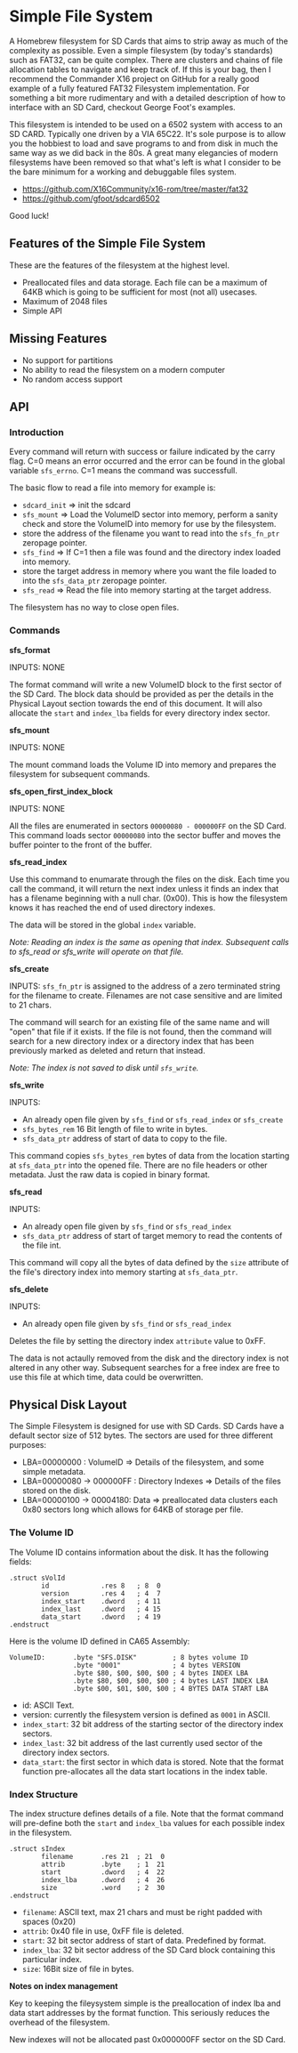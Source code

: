 # Simple File System

A Homebrew filesystem for SD Cards that aims to strip away as much of the
complexity as possible.  Even a simple filesystem (by today's standards) such
as FAT32, can be quite complex.  There are clusters and chains of file
allocation tables to navigate and keep track of.  If this is your bag, then I
recommend the Commander X16 project on GitHub for a really good example of a
fully featured FAT32 Filesystem implementation.  For something a bit more
rudimentary and with a detailed description of how to interface with an SD
Card, checkout George Foot's examples.

This filesystem is intended to be used on a 6502 system with access to an
SD CARD.  Typically one driven by a VIA 65C22.  It's sole purpose is to allow
you the hobbiest to load and save programs to and from disk in much the same
way as we did back in the 80s.  A great many elegancies of modern filesystems
have been removed so that what's left is what I consider to be the bare minimum
for a working and debuggable files system.

- https://github.com/X16Community/x16-rom/tree/master/fat32
- https://github.com/gfoot/sdcard6502

Good luck!

## Features of the Simple File System

These are the features of the filesystem at the highest level.

- Preallocated files and data storage.  Each file can be a maximum of 64KB
  which is going to be sufficient for most (not all) usecases.
- Maximum of 2048 files
- Simple API

## Missing Features

- No support for partitions
- No ability to read the filesystem on a modern computer
- No random access support

## API

### Introduction

Every command will return with success or failure indicated by the carry flag.
C=0 means an error occurred and the error can be found in the global variable
`sfs_errno`.  C=1 means the command was successfull.

The basic flow to read a file into memory for example is:

- `sdcard_init` => init the sdcard
- `sfs_mount` => Load the VolumeID sector into memory, perform a sanity check
  and store the VolumeID into memory for use by the filesystem.
- store the address of the filename you want to read into the `sfs_fn_ptr`
  zeropage pointer.
- `sfs_find` => If C=1 then a file was found and the directory index loaded
  into memory.
- store the target address in memory where you want the file loaded to into the
  `sfs_data_ptr` zeropage pointer.
- `sfs_read` => Read the file into memory starting at the target address.

The filesystem has no way to close open files.

### Commands

**sfs_format**

INPUTS: NONE

The format command will write a new VolumeID block to the first sector of the
SD Card. The block data should be provided as per the details in the Physical
Layout section towards the end of this document.  It will also allocate the
`start` and `index_lba` fields for every directory index sector.

**sfs_mount**

INPUTS: NONE

The mount command loads the Volume ID into memory and prepares the filesystem
for subsequent commands.

**sfs_open_first_index_block**

INPUTS: NONE

All the files are enumerated in sectors `00000080 - 000000FF` on the SD Card.
This command loads sector `00000080` into the sector buffer and moves the
buffer pointer to the front of the buffer.

**sfs_read_index**

Use this command to enumarate through the files on the disk.  Each time you
call the command, it will return the next index unless it finds an index that
has a filename beginning with a null char.  (0x00).  This is how the filesystem
knows it has reached the end of used directory indexes.

The data will be stored in the global `index` variable.

_Note: Reading an index is the same as opening that index.  Subsequent calls to
sfs_read or sfs_write will operate on that file._

**sfs_create**

INPUTS: `sfs_fn_ptr` is assigned to the address of a zero terminated string for
the filename to create.  Filenames are not case sensitive and are limited to 21
chars.

The command will search for an existing file of the same name and will "open"
that file if it exists.  If the file is not found, then the command will search
for a new directory index or a directory index that has been previously marked
as deleted and return that instead.

_Note: The index is not saved to disk until `sfs_write`._

**sfs_write**

INPUTS: 

- An already open file given by `sfs_find` or `sfs_read_index` or `sfs_create`
- `sfs_bytes_rem` 16 Bit length of file to write in bytes.
- `sfs_data_ptr` address of start of data to copy to the file.

This command copies `sfs_bytes_rem` bytes of data from the location starting
at `sfs_data_ptr` into the opened file.  There are no file headers or other
metadata.  Just the raw data is copied in binary format.

**sfs_read**

INPUTS:

- An already open file given by `sfs_find` or `sfs_read_index`
- `sfs_data_ptr` address of start of target memory to read the contents of the
  file int.

This command will copy all the bytes of data defined by the `size` attribute of
the file's directory index into memory starting at `sfs_data_ptr`.

**sfs_delete**

INPUTS:

- An already open file given by `sfs_find` or `sfs_read_index`

Deletes the file by setting the directory index `attribute` value to 0xFF.

The data is not actaully removed from the disk and the directory index is not
altered in any other way.  Subsequent searches for a free index are free to use
this file at which time, data could be overwritten.

## Physical Disk Layout

The Simple Filesystem is designed for use with SD Cards.  SD Cards have a
default sector size of 512 bytes.  The sectors are used for three different
purposes:


- LBA=00000000 : VolumeID => Details of the filesystem, and some simple
  metadata.
- LBA=00000080 -> 000000FF : Directory Indexes => Details of the files stored
  on the disk.
- LBA=00000100 -> 00004180: Data => preallocated data clusters each 0x80
  sectors long which allows for 64KB of storage per file.

### The Volume ID

The Volume ID contains information about the disk.  It has the following
fields:

```
.struct sVolId
        id             .res 8   ; 8  0
        version        .res 4   ; 4  7
        index_start    .dword   ; 4 11
        index_last     .dword   ; 4 15
        data_start     .dword   ; 4 19
.endstruct
```

Here is the volume ID defined in CA65 Assembly:

```
VolumeID:       .byte "SFS.DISK"         ; 8 bytes volume ID
                .byte "0001"             ; 4 bytes VERSION
                .byte $80, $00, $00, $00 ; 4 bytes INDEX LBA
                .byte $80, $00, $00, $00 ; 4 bytes LAST INDEX LBA
                .byte $00, $01, $00, $00 ; 4 BYTES DATA START LBA
```

- id: ASCII Text.
- version: currently the filesystem version is defined as `0001` in ASCII.
- `index_start`: 32 bit address of the starting sector of the directory index
  sectors.
- `index_last`: 32 bit address of the last currently used sector of the
  directory index sectors.
- `data_start`: the first sector in which data is stored.  Note that the format
  function pre-allocates all the data start locations in the index table.

### Index Structure

The index structure defines details of a file.  Note that the format command
will pre-define both the `start` and `index_lba` values for each possible index
in the filesystem.

```
.struct sIndex
        filename       .res 21  ; 21  0
        attrib         .byte    ; 1  21
        start          .dword   ; 4  22
        index_lba      .dword   ; 4  26
        size           .word    ; 2  30
.endstruct
```

- `filename`: ASCII text, max 21 chars and must be right padded with spaces
  (0x20)
- `attrib`: 0x40 file in use, 0xFF file is deleted.
- `start`: 32 bit sector address of start of data.  Predefined by format.
- `index_lba`: 32 bit sector address of the SD Card block containing this
  particular index.
- `size`: 16Bit size of file in bytes.

**Notes on index management**

Key to keeping the fileysystem simple is the preallocation of index lba and
data start addresses by the format function.  This seriously reduces the
overhead of the filesystem.

New indexes will not be allocated past 0x000000FF sector on the SD Card.

